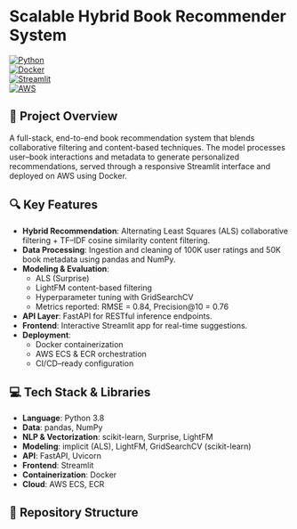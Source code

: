 # Scalable Hybrid Book Recommender System

[![Python](https://img.shields.io/badge/Python-3.8-blue.svg)](https://www.python.org/)  
[![Docker](https://img.shields.io/badge/Docker-Container-blue.svg)](https://www.docker.com/)  
[![Streamlit](https://img.shields.io/badge/Streamlit-App-orange.svg)](https://streamlit.io/)  
[![AWS](https://img.shields.io/badge/AWS-ECS/ECR-yellow.svg)](https://aws.amazon.com/ecs/)

## 📖 Project Overview
A full-stack, end-to-end book recommendation system that blends collaborative filtering and content-based techniques. The model processes user–book interactions and metadata to generate personalized recommendations, served through a responsive Streamlit interface and deployed on AWS using Docker.

## 🔍 Key Features
- **Hybrid Recommendation**: Alternating Least Squares (ALS) collaborative filtering + TF–IDF cosine similarity content filtering.  
- **Data Processing**: Ingestion and cleaning of 100K user ratings and 50K book metadata using pandas and NumPy.  
- **Modeling & Evaluation**:  
  - ALS (Surprise)  
  - LightFM content-based filtering  
  - Hyperparameter tuning with GridSearchCV  
  - Metrics reported: RMSE = 0.84, Precision@10 = 0.76  
- **API Layer**: FastAPI for RESTful inference endpoints.  
- **Frontend**: Interactive Streamlit app for real-time suggestions.  
- **Deployment**:  
  - Docker containerization  
  - AWS ECS & ECR orchestration  
  - CI/CD–ready configuration  

## 💻 Tech Stack & Libraries
- **Language**: Python 3.8  
- **Data**: pandas, NumPy  
- **NLP & Vectorization**: scikit-learn, Surprise, LightFM  
- **Modeling**: implicit (ALS), LightFM, GridSearchCV (scikit-learn)  
- **API**: FastAPI, Uvicorn  
- **Frontend**: Streamlit  
- **Containerization**: Docker  
- **Cloud**: AWS ECS, ECR  

## 📂 Repository Structure
